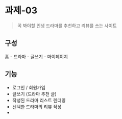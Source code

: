 # 과제-03

> 꼭 봐야할 인생 드라마를 추천하고 리뷰를 쓰는 사이트

## 구성

홈 - 드라마 - 글쓰기 - 마이페이지

## 기능

- 로그인 / 회원가입
- 글쓰기 (드라마 추천 글)
- 작성된 드라마 리스트 렌더링
- 선택한 드라마의 리뷰 작성
- 

<!-- 계획

  2순위
  유저페이지
  로그아웃
  탈퇴

  3순위
  유저페이지
  작성한 리뷰
  좋아요 싫어요 한 드라마
  비밀번호 변경

  ?카카오로그인
-->
